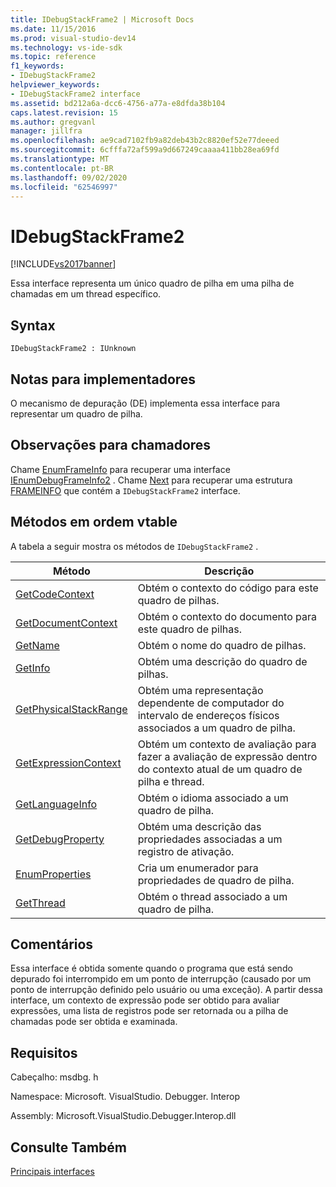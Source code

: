 ```yaml
---
title: IDebugStackFrame2 | Microsoft Docs
ms.date: 11/15/2016
ms.prod: visual-studio-dev14
ms.technology: vs-ide-sdk
ms.topic: reference
f1_keywords:
- IDebugStackFrame2
helpviewer_keywords:
- IDebugStackFrame2 interface
ms.assetid: bd212a6a-dcc6-4756-a77a-e8dfda38b104
caps.latest.revision: 15
ms.author: gregvanl
manager: jillfra
ms.openlocfilehash: ae9cad7102fb9a82deb43b2c8820ef52e77deeed
ms.sourcegitcommit: 6cfffa72af599a9d667249caaaa411bb28ea69fd
ms.translationtype: MT
ms.contentlocale: pt-BR
ms.lasthandoff: 09/02/2020
ms.locfileid: "62546997"
---
```

# <a name="idebugstackframe2"></a>IDebugStackFrame2
[!INCLUDE[vs2017banner](../../../includes/vs2017banner.md)]

Essa interface representa um único quadro de pilha em uma pilha de chamadas em um thread específico.  
  
## <a name="syntax"></a>Syntax  
  
```  
IDebugStackFrame2 : IUnknown  
```  
  
## <a name="notes-for-implementers"></a>Notas para implementadores  
 O mecanismo de depuração (DE) implementa essa interface para representar um quadro de pilha.  
  
## <a name="notes-for-callers"></a>Observações para chamadores  
 Chame [EnumFrameInfo](../../../extensibility/debugger/reference/idebugthread2-enumframeinfo.md) para recuperar uma interface [IEnumDebugFrameInfo2](../../../extensibility/debugger/reference/ienumdebugframeinfo2.md) . Chame [Next](../../../extensibility/debugger/reference/ienumdebugframeinfo2-next.md) para recuperar uma estrutura [FRAMEINFO](../../../extensibility/debugger/reference/frameinfo.md) que contém a `IDebugStackFrame2` interface.  
  
## <a name="methods-in-vtable-order"></a>Métodos em ordem vtable  
 A tabela a seguir mostra os métodos de `IDebugStackFrame2` .  
  
|Método|Descrição|  
|------------|-----------------|  
|[GetCodeContext](../../../extensibility/debugger/reference/idebugstackframe2-getcodecontext.md)|Obtém o contexto do código para este quadro de pilhas.|  
|[GetDocumentContext](../../../extensibility/debugger/reference/idebugstackframe2-getdocumentcontext.md)|Obtém o contexto do documento para este quadro de pilhas.|  
|[GetName](../../../extensibility/debugger/reference/idebugstackframe2-getname.md)|Obtém o nome do quadro de pilhas.|  
|[GetInfo](../../../extensibility/debugger/reference/idebugstackframe2-getinfo.md)|Obtém uma descrição do quadro de pilhas.|  
|[GetPhysicalStackRange](../../../extensibility/debugger/reference/idebugstackframe2-getphysicalstackrange.md)|Obtém uma representação dependente de computador do intervalo de endereços físicos associados a um quadro de pilha.|  
|[GetExpressionContext](../../../extensibility/debugger/reference/idebugstackframe2-getexpressioncontext.md)|Obtém um contexto de avaliação para fazer a avaliação de expressão dentro do contexto atual de um quadro de pilha e thread.|  
|[GetLanguageInfo](../../../extensibility/debugger/reference/idebugstackframe2-getlanguageinfo.md)|Obtém o idioma associado a um quadro de pilha.|  
|[GetDebugProperty](../../../extensibility/debugger/reference/idebugstackframe2-getdebugproperty.md)|Obtém uma descrição das propriedades associadas a um registro de ativação.|  
|[EnumProperties](../../../extensibility/debugger/reference/idebugstackframe2-enumproperties.md)|Cria um enumerador para propriedades de quadro de pilha.|  
|[GetThread](../../../extensibility/debugger/reference/idebugstackframe2-getthread.md)|Obtém o thread associado a um quadro de pilha.|  
  
## <a name="remarks"></a>Comentários  
 Essa interface é obtida somente quando o programa que está sendo depurado foi interrompido em um ponto de interrupção (causado por um ponto de interrupção definido pelo usuário ou uma exceção). A partir dessa interface, um contexto de expressão pode ser obtido para avaliar expressões, uma lista de registros pode ser retornada ou a pilha de chamadas pode ser obtida e examinada.  
  
## <a name="requirements"></a>Requisitos  
 Cabeçalho: msdbg. h  
  
 Namespace: Microsoft. VisualStudio. Debugger. Interop  
  
 Assembly: Microsoft.VisualStudio.Debugger.Interop.dll  
  
## <a name="see-also"></a>Consulte Também  
 [Principais interfaces](../../../extensibility/debugger/reference/core-interfaces.md)
